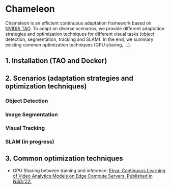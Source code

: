 # Chameleon
Chameleon is an efficient continuous adaptation framework based on [NVIDIA TAO](https://developer.nvidia.com/zh-cn/tao-toolkit-get-started). To adapt on diverse scenarios, we provide different adaptation strategies and optimization techniques for different visual tasks (object detection, segmentation, tracking and SLAM). In the end, we summary existing common optimization techniques (GPU sharing, ...).
## 1. Installation (TAO and Docker)
## 2. Scenarios (adaptation strategies and optimization techniques)
### Object Detection
### Image Segmentation
### Visual Tracking
### SLAM (in progress)
## 3. Common optimization techniques
- GPU Sharing between training and inference: [Ekya: Continuous Learning of Video Analytics Models on Edge Compute Servers. Published in _NSDI'22_.](https://www.microsoft.com/en-us/research/publication/ekya-continuous-learning-of-video-analytics-models-on-edge-compute-servers-2/)
